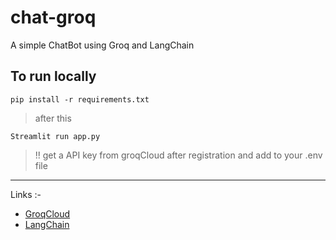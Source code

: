 # chat-groq
A simple ChatBot using Groq and LangChain

## To run locally 
```
pip install -r requirements.txt
```
> after this
```
Streamlit run app.py
```
> !! get a API key from groqCloud after registration and add to your .env file
---
Links :- 
* [GroqCloud](https://console.groq.com/)
* [LangChain](https://python.langchain.com/docs/get_started/introduction/) 
